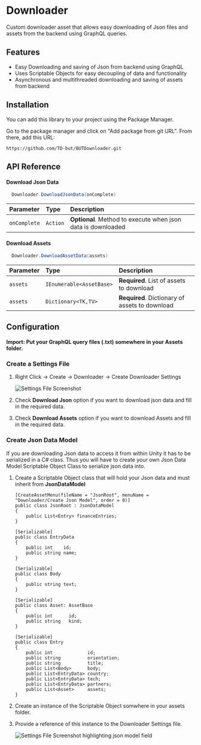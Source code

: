 
# Downloader

Custom downloader asset that allows easy downloading of Json files and assets from the backend using GraphQL queries.


## Features

- Easy Downloading and saving of Json from backend using GraphQL
- Uses Scriptable Objects for easy decoupling of data and functionality 
- Asynchronous and multithreaded downloading and saving of assets from backend



## Installation

You can add this library to your project using the Package Manager.

Go to the package manager and click on "Add package from git URL".
From there, add this URL:

```
https://github.com/TD-but/BUTDownloader.git
```
    
## API Reference

#### Download Json Data

```c#
  Downloader.DownloadJsonData(onComplete)
```

| Parameter | Type     | Description                |
| :-------- | :------- | :------------------------- |
| `onComplete` | `Action` | **Optional**. Method to execute when json data is downloaded |

#### Download Assets

```c#
  Downloader.DownloadAssetData(assets)
```

| Parameter | Type     | Description                       |
| :-------- | :------- | :-------------------------------- |
| `assets`      | `IEnumerable<AssetBase>` | **Required**. List of assets to download |
| `assets`      | `Dictionary<TK,TV>` | **Required**. Dictionary of assets to download |



## Configuration
#### Import: Put your GraphQL query files (.txt) somewhere in your Assets folder.
### Create a Settings File
1. Right Click -> Create -> Downloader -> Create Downloader Settings

    ![Settings File Screenshot](https://i.postimg.cc/xjkwqmNv/Downloader-Settings.png)

2. Check **Download Json** option if you want to download json data and fill in the required data. 
3. Check **Download Assets** option if you want to download Assets and fill in the required data.

### Create Json Data Model
If you are downloading Json data to access it from within Unity it has to be serialized in a C# class. Thus you will have to create your own Json Data Model Scriptable Object Class to serialize json data into.
1. Create a Scriptable Object class that will hold your Json data and must inherit from **JsonDataModel**

    ```
    [CreateAssetMenu(fileName = "JsonRoot", menuName = "Downloader/Create Json Model", order = 0)]
    public class JsonRoot : JsonDataModel
    {
        public List<Entry> financeEntries;
    }

    [Serializable]
    public class EntryData
    {
        public int    id;
        public string name;
    }

    [Serializable]
    public class Body
    {
        public string text;
    }

    [Serializable]
    public class Asset: AssetBase
    {
        public int      id;
        public string   kind;
    }

    [Serializable]
    public class Entry
    {
        public int             id;
        public string          orientation;
        public string          title;
        public List<Body>      body;
        public List<EntryData> country;
        public List<EntryData> tech;
        public List<EntryData> partners;
        public List<Asset>     assets;
    }
    ```

2. Create an instance of the Scriptable Object somwhere in your assets folder.
3. Provide a reference of this instance to the Downloader Settings file. 

    ![Settings File Screenshot highlighting json model field](https://i.postimg.cc/Dywvw63x/Downloader-Settings-Highlighted.png)
